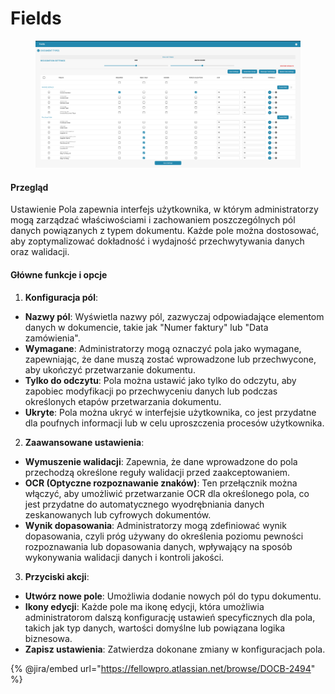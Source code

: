 # Fields

<figure><img src="../../../../../.gitbook/assets/Bildschirmfoto%202024-05-08%20um%2009.02.31.png" alt=""><figcaption></figcaption></figure>

#### Przegląd

Ustawienie Pola zapewnia interfejs użytkownika, w którym administratorzy mogą zarządzać właściwościami i zachowaniem poszczególnych pól danych powiązanych z typem dokumentu. Każde pole można dostosować, aby zoptymalizować dokładność i wydajność przechwytywania danych oraz walidacji.

#### Główne funkcje i opcje

1. **Konfiguracja pól**:

* **Nazwy pól**: Wyświetla nazwy pól, zazwyczaj odpowiadające elementom danych w dokumencie, takie jak "Numer faktury" lub "Data zamówienia".
* **Wymagane**: Administratorzy mogą oznaczyć pola jako wymagane, zapewniając, że dane muszą zostać wprowadzone lub przechwycone, aby ukończyć przetwarzanie dokumentu.
* **Tylko do odczytu**: Pola można ustawić jako tylko do odczytu, aby zapobiec modyfikacji po przechwyceniu danych lub podczas określonych etapów przetwarzania dokumentu.
* **Ukryte**: Pola można ukryć w interfejsie użytkownika, co jest przydatne dla poufnych informacji lub w celu uproszczenia procesów użytkownika.

2. **Zaawansowane ustawienia**:

* **Wymuszenie walidacji**: Zapewnia, że dane wprowadzone do pola przechodzą określone reguły walidacji przed zaakceptowaniem.
* **OCR (Optyczne rozpoznawanie znaków)**: Ten przełącznik można włączyć, aby umożliwić przetwarzanie OCR dla określonego pola, co jest przydatne do automatycznego wyodrębniania danych zeskanowanych lub cyfrowych dokumentów.
* **Wynik dopasowania**: Administratorzy mogą zdefiniować wynik dopasowania, czyli próg używany do określenia poziomu pewności rozpoznawania lub dopasowania danych, wpływający na sposób wykonywania walidacji danych i kontroli jakości.

3. **Przyciski akcji**:

* **Utwórz nowe pole**: Umożliwia dodanie nowych pól do typu dokumentu.
* **Ikony edycji**: Każde pole ma ikonę edycji, która umożliwia administratorom dalszą konfigurację ustawień specyficznych dla pola, takich jak typ danych, wartości domyślne lub powiązana logika biznesowa.
* **Zapisz ustawienia**: Zatwierdza dokonane zmiany w konfiguracjach pola.

{% @jira/embed url="https://fellowpro.atlassian.net/browse/DOCB-2494" %}
